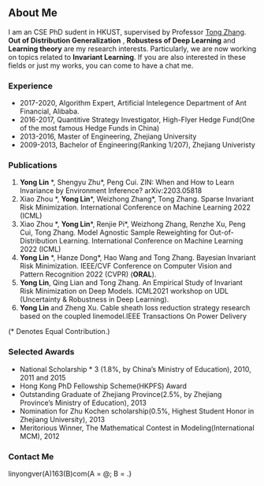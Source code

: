 ## About Me

I am an CSE PhD sudent in HKUST, supervised by Professor [Tong Zhang](http://tongzhang-ml.org/). **Out of Distribution Generalization** , **Robustess of Deep Learning** and **Learning theory** are my research interests. Particularly, we are now working on topics related to **Invariant Learning**. If you are also interested in these fields or just my works, you can come to have a chat me. 

### Experience
* 2017-2020, Algorithm Expert, Artificial Intelegence Department of Ant Financial, Alibaba.
* 2016-2017, Quantitive Strategy Investigator, High-Flyer Hedge Fund(One of the most famous Hedge Funds in China)
* 2013-2016, Master of Engineering, Zhejiang University 
* 2009-2013, Bachelor of Engineering(Ranking 1/207), Zhejiang Univeristy 

### Publications
1. **Yong Lin** \*, Shengyu Zhu\*, Peng Cui. ZIN: When and How to Learn Invariance by Environment Inference? arXiv:2203.05818
2. Xiao Zhou \*, **Yong Lin**\*, Weizhong Zhang\*, Tong Zhang. Sparse Invariant Risk Minimization. International Conference on Machine Learning 2022 (ICML)
3. Xiao Zhou \*, **Yong Lin**\*, Renjie Pi\*, Weizhong Zhang, Renzhe Xu, Peng Cui, Tong Zhang. Model Agnostic Sample Reweighting for Out-of-Distribution Learning. International Conference on Machine Learning 2022 (ICML)
4. **Yong Lin** \*, Hanze Dong\*, Hao Wang and Tong Zhang. Bayesian Invariant Risk Minimization. IEEE/CVF Conference on Computer Vision and Pattern Recognition 2022 (CVPR)  (**ORAL**). 
5. **Yong Lin**, Qing Lian and Tong Zhang. An Empirical Study of Invariant Risk Minimization on Deep Models. ICML2021 workshop on UDL (Uncertainty & Robustness in Deep Learning). 
6. **Yong Lin** and Zheng Xu. Cable sheath loss reduction strategy research based on the coupled linemodel.IEEE Transactions On Power Delivery


(\* Denotes Equal Contribution.)
### Selected Awards
* National Scholarship  * 3 (1.8%, by China’s Ministry of Education), 2010, 2011 and 2015
* Hong Kong PhD Fellowship Scheme(HKPFS) Award
* Outstanding Graduate of Zhejiang Province(2.5%, by Zhejiang Province’s Ministry of Education), 2013
* Nomination for Zhu Kochen scholarship(0.5%, Highest Student Honor in Zhejiang University), 2013
* Meritorious Winner, The Mathematical Contest in Modeling(International MCM), 2012

### Contact Me
linyongver(A)163(B)com{A = @; B = .}
